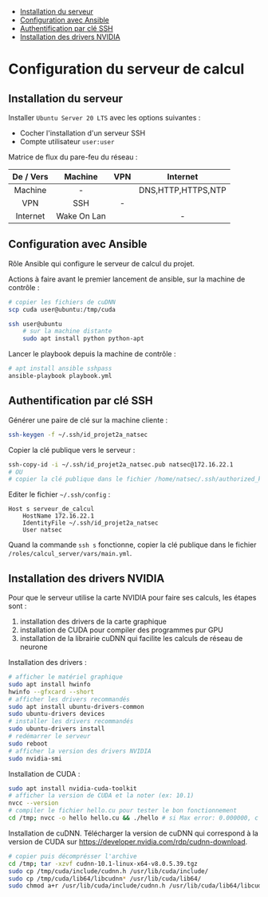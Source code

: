 - [Installation du serveur](#installation-du-serveur)
- [Configuration avec Ansible](#configuration-avec-ansible)
- [Authentification par clé SSH](#authentification-par-clé-ssh)
- [Installation des drivers NVIDIA](#installation-des-drivers-nvidia)

# Configuration du serveur de calcul

## Installation du serveur

Installer `Ubuntu Server 20 LTS` avec les options suivantes :
- Cocher l'installation d'un serveur SSH
- Compte utilisateur `user:user`

Matrice de flux du pare-feu du réseau :

| De / Vers |   Machine   |  VPN  |      Internet      |
| :-------: | :---------: | :---: | :----------------: |
|  Machine  |      -      |       | DNS,HTTP,HTTPS,NTP |
|    VPN    |     SSH     |   -   |                    |
| Internet  | Wake On Lan |       |         -          |

## Configuration avec Ansible

Rôle Ansible qui configure le serveur de calcul du projet.

Actions à faire avant le premier lancement de ansible, sur la machine de contrôle :
```bash
# copier les fichiers de cuDNN
scp cuda user@ubuntu:/tmp/cuda

ssh user@ubuntu
    # sur la machine distante
    sudo apt install python python-apt
```

Lancer le playbook depuis la machine de contrôle :
```bash
# apt install ansible sshpass
ansible-playbook playbook.yml
```

## Authentification par clé SSH

Générer une paire de clé sur la machine cliente :
```bash
ssh-keygen -f ~/.ssh/id_projet2a_natsec
```

Copier la clé publique vers le serveur :
```bash
ssh-copy-id -i ~/.ssh/id_projet2a_natsec.pub natsec@172.16.22.1
# OU
# copier la clé publique dans le fichier /home/natsec/.ssh/authorized_keys du serveur
```

Editer le fichier `~/.ssh/config` :
```
Host s serveur_de_calcul
    HostName 172.16.22.1
    IdentityFile ~/.ssh/id_projet2a_natsec
    User natsec
```

Quand la commande `ssh s` fonctionne, copier la clé publique dans le fichier `/roles/calcul_server/vars/main.yml`.

## Installation des drivers NVIDIA

Pour que le serveur utilise la carte NVIDIA pour faire ses calculs, les étapes sont :
1. installation des drivers de la carte graphique
2. installation de CUDA pour compiler des programmes pur GPU
3. installation de la librairie cuDNN qui facilite les calculs de réseau de neurone

Installation des drivers :
```bash
# afficher le matériel graphique
sudo apt install hwinfo
hwinfo --gfxcard --short
# afficher les drivers recommandés
sudo apt install ubuntu-drivers-common
sudo ubuntu-drivers devices
# installer les drivers recommandés
sudo ubuntu-drivers install
# redémarrer le serveur
sudo reboot
# afficher la version des drivers NVIDIA
sudo nvidia-smi
```

Installation de CUDA :
```bash
sudo apt install nvidia-cuda-toolkit
# afficher la version de CUDA et la noter (ex: 10.1)
nvcc --version
# compiler le fichier hello.cu pour tester le bon fonctionnement
cd /tmp; nvcc -o hello hello.cu && ./hello # si Max error: 0.000000, c'est bon
```

Installation de cuDNN. Télécharger la version de cuDNN qui correspond à la version de CUDA sur https://developer.nvidia.com/rdp/cudnn-download.
```bash
# copier puis décomprésser l'archive
cd /tmp; tar -xzvf cudnn-10.1-linux-x64-v8.0.5.39.tgz
sudo cp /tmp/cuda/include/cudnn.h /usr/lib/cuda/include/
sudo cp /tmp/cuda/lib64/libcudnn* /usr/lib/cuda/lib64/
sudo chmod a+r /usr/lib/cuda/include/cudnn.h /usr/lib/cuda/lib64/libcudnn*
```
